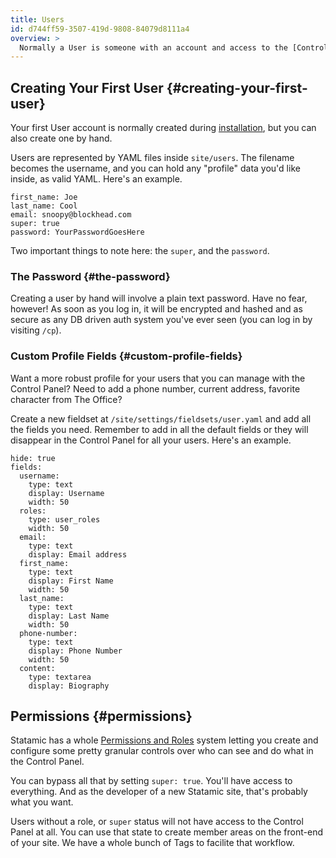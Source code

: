 ```yaml
---
title: Users
id: d744ff59-3507-419d-9808-84079d8111a4
overview: >
  Normally a User is someone with an account and access to the [Control Panel](/control-panel), but that's not _always_ the case. Statamic's flexible User system gives you a lot of flexibility around what being a "User" can mean.
---
```


## Creating Your First User {#creating-your-first-user}

Your first User account is normally created during [installation][installation], but you can also create one by hand.

Users are represented by YAML files inside `site/users`. The filename becomes the username, and you can hold any "profile" data you'd like inside, as valid YAML. Here's an example.

```.language-yaml
first_name: Joe
last_name: Cool
email: snoopy@blockhead.com
super: true
password: YourPasswordGoesHere
```

Two important things to note here: the `super`, and the `password`.

### The Password {#the-password}

Creating a user by hand will involve a plain text password. Have no fear, however! As soon as you log in, it will be encrypted and hashed and as secure as any DB driven auth system you've ever seen (you can log in by visiting `/cp`).

### Custom Profile Fields {#custom-profile-fields}

Want a more robust profile for your users that you can manage with the Control Panel? Need to add a phone number, current address, favorite character from The Office?

Create a new fieldset at `/site/settings/fieldsets/user.yaml` and add all the fields you need. Remember to add in all the default fields or they will disappear in the Control Panel for all your users. Here's an example.

```.language-yaml
hide: true
fields:
  username:
    type: text
    display: Username
    width: 50
  roles:
    type: user_roles
    width: 50
  email:
    type: text
    display: Email address
  first_name:
    type: text
    display: First Name
    width: 50
  last_name:
    type: text
    display: Last Name
    width: 50
  phone-number:
    type: text
    display: Phone Number
    width: 50
  content:
    type: textarea
    display: Biography
```

## Permissions {#permissions}

Statamic has a whole [Permissions and Roles][permission] system letting you create and configure some pretty granular controls over who can see and do what in the Control Panel.

You can bypass all that by setting `super: true`. You'll have access to everything. And as the developer of a new Statamic site, that's probably what you want.

Users without a role, or `super` status will not have access to the Control Panel at all. You can use that state to create member areas on the front-end of your site. We have a whole bunch of Tags to facilite that workflow.

[installation]: /installing
[permission]: /permissions
